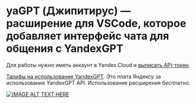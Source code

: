 # yaGPT (Джипитирус) — расширение для VSCode, которое добавляет интерфейс чата для общения с YandexGPT

Для работы нужно иметь аккаунт в Yandex.Cloud и [выписать API-токен](https://cloud.yandex.ru/ru/docs/iam/operations/api-key/create#console_1). 

[Тарифы на использование YandexGPT](https://cloud.yandex.ru/ru/docs/yandexgpt/pricing). Это плата Яндексу за использование YandexGPT API. Использование расширения бесплатно.

[![IMAGE ALT TEXT HERE](https://i.ytimg.com/vi/SJG9dcOCxaI/hqdefault.jpg)](https://www.youtube.com/watch?v=SJG9dcOCxaI)
